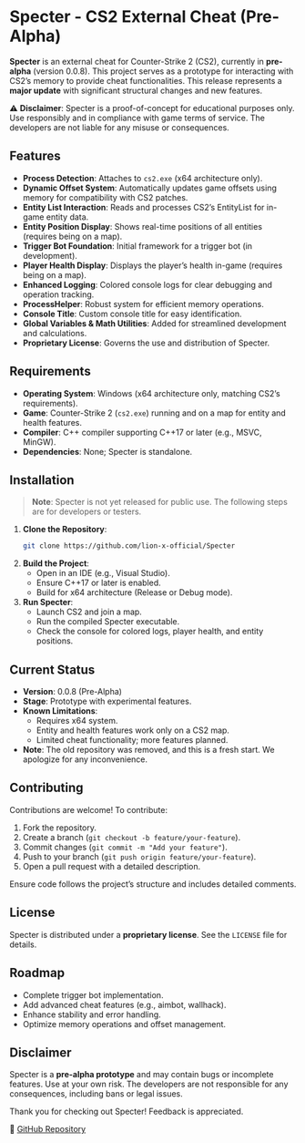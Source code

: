 ﻿# Specter - CS2 External Cheat (Pre-Alpha)

**Specter** is an external cheat for Counter-Strike 2 (CS2), currently in **pre-alpha** (version 0.0.8). This project serves as a prototype for interacting with CS2’s memory to provide cheat functionalities. This release represents a **major update** with significant structural changes and new features.

⚠️ **Disclaimer**: Specter is a proof-of-concept for educational purposes only. Use responsibly and in compliance with game terms of service. The developers are not liable for any misuse or consequences.

## Features
- **Process Detection**: Attaches to `cs2.exe` (x64 architecture only).  
- **Dynamic Offset System**: Automatically updates game offsets using memory for compatibility with CS2 patches.  
- **Entity List Interaction**: Reads and processes CS2’s EntityList for in-game entity data.  
- **Entity Position Display**: Shows real-time positions of all entities (requires being on a map).  
- **Trigger Bot Foundation**: Initial framework for a trigger bot (in development).  
- **Player Health Display**: Displays the player’s health in-game (requires being on a map).  
- **Enhanced Logging**: Colored console logs for clear debugging and operation tracking.  
- **ProcessHelper**: Robust system for efficient memory operations.  
- **Console Title**: Custom console title for easy identification.  
- **Global Variables & Math Utilities**: Added for streamlined development and calculations.  
- **Proprietary License**: Governs the use and distribution of Specter.

## Requirements
- **Operating System**: Windows (x64 architecture only, matching CS2’s requirements).  
- **Game**: Counter-Strike 2 (`cs2.exe`) running and on a map for entity and health features.  
- **Compiler**: C++ compiler supporting C++17 or later (e.g., MSVC, MinGW).  
- **Dependencies**: None; Specter is standalone.

## Installation
> **Note**: Specter is not yet released for public use. The following steps are for developers or testers.

1. **Clone the Repository**:  
   ```bash
   git clone https://github.com/lion-x-official/Specter
   ```
2. **Build the Project**:  
   - Open in an IDE (e.g., Visual Studio).  
   - Ensure C++17 or later is enabled.  
   - Build for x64 architecture (Release or Debug mode).  
3. **Run Specter**:  
   - Launch CS2 and join a map.  
   - Run the compiled Specter executable.  
   - Check the console for colored logs, player health, and entity positions.

## Current Status
- **Version**: 0.0.8 (Pre-Alpha)  
- **Stage**: Prototype with experimental features.  
- **Known Limitations**:  
  - Requires x64 system.  
  - Entity and health features work only on a CS2 map.  
  - Limited cheat functionality; more features planned.  
- **Note**: The old repository was removed, and this is a fresh start. We apologize for any inconvenience.

## Contributing
Contributions are welcome! To contribute:  
1. Fork the repository.  
2. Create a branch (`git checkout -b feature/your-feature`).  
3. Commit changes (`git commit -m "Add your feature"`).  
4. Push to your branch (`git push origin feature/your-feature`).  
5. Open a pull request with a detailed description.  

Ensure code follows the project’s structure and includes detailed comments.

## License
Specter is distributed under a **proprietary license**. See the `LICENSE` file for details.

## Roadmap
- Complete trigger bot implementation.  
- Add advanced cheat features (e.g., aimbot, wallhack).  
- Enhance stability and error handling.  
- Optimize memory operations and offset management.

## Disclaimer
Specter is a **pre-alpha prototype** and may contain bugs or incomplete features. Use at your own risk. The developers are not responsible for any consequences, including bans or legal issues.

Thank you for checking out Specter! Feedback is appreciated.  

🔗 [GitHub Repository](https://github.com/lion-x-official/Specter)